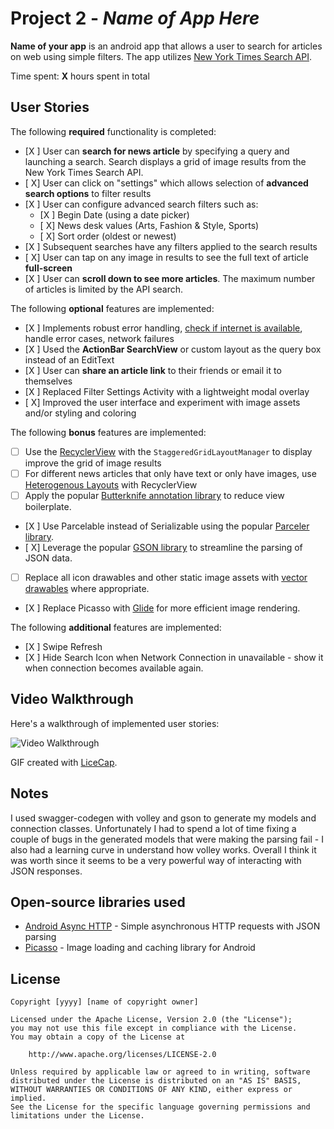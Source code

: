 # Project 2 - *Name of App Here*

**Name of your app** is an android app that allows a user to search for articles on web using simple filters. The app utilizes [New York Times Search API](http://developer.nytimes.com/docs/read/article_search_api_v2).

Time spent: **X** hours spent in total

## User Stories

The following **required** functionality is completed:

* [X ] User can **search for news article** by specifying a query and launching a search. Search displays a grid of image results from the New York Times Search API.
* [ X] User can click on "settings" which allows selection of **advanced search options** to filter results
* [X ] User can configure advanced search filters such as:
  * [X ] Begin Date (using a date picker)
  * [ X] News desk values (Arts, Fashion & Style, Sports)
  * [ X] Sort order (oldest or newest)
* [X ] Subsequent searches have any filters applied to the search results
* [ X] User can tap on any image in results to see the full text of article **full-screen**
* [X ] User can **scroll down to see more articles**. The maximum number of articles is limited by the API search.

The following **optional** features are implemented:

* [X ] Implements robust error handling, [check if internet is available](http://guides.codepath.com/android/Sending-and-Managing-Network-Requests#checking-for-network-connectivity), handle error cases, network failures
* [X ] Used the **ActionBar SearchView** or custom layout as the query box instead of an EditText
* [X ] User can **share an article link** to their friends or email it to themselves
* [X ] Replaced Filter Settings Activity with a lightweight modal overlay
* [ X] Improved the user interface and experiment with image assets and/or styling and coloring

The following **bonus** features are implemented:

* [ ] Use the [RecyclerView](http://guides.codepath.com/android/Using-the-RecyclerView) with the `StaggeredGridLayoutManager` to display improve the grid of image results
* [ ] For different news articles that only have text or only have images, use [Heterogenous Layouts](http://guides.codepath.com/android/Heterogenous-Layouts-inside-RecyclerView) with RecyclerView
* [ ] Apply the popular [Butterknife annotation library](http://guides.codepath.com/android/Reducing-View-Boilerplate-with-Butterknife) to reduce view boilerplate.
* [X ] Use Parcelable instead of Serializable using the popular [Parceler library](http://guides.codepath.com/android/Using-Parceler).
* [ X] Leverage the popular [GSON library](http://guides.codepath.com/android/Using-Android-Async-Http-Client#decoding-with-gson-library) to streamline the parsing of JSON data.
* [ ] Replace all icon drawables and other static image assets with [vector drawables](http://guides.codepath.com/android/Drawables#vector-drawables) where appropriate. 
* [X ] Replace Picasso with [Glide](http://inthecheesefactory.com/blog/get-to-know-glide-recommended-by-google/en) for more efficient image rendering.

The following **additional** features are implemented:

* [X ] Swipe Refresh
* [X ] Hide Search Icon when Network Connection in unavailable - show it when connection becomes available again.


## Video Walkthrough

Here's a walkthrough of implemented user stories:

<img src='http://i.imgur.com/link/to/your/gif/file.gif' title='Video Walkthrough' width='' alt='Video Walkthrough' />

GIF created with [LiceCap](http://www.cockos.com/licecap/).

## Notes

I used swagger-codegen with volley and gson to generate my models and connection classes. Unfortunately I had to spend a lot of time fixing a couple of bugs in the generated models that were making 
the parsing fail - I also had a learning curve in understand how volley works. Overall I think it was worth since it seems to be a very powerful way of interacting with JSON responses.

## Open-source libraries used

- [Android Async HTTP](https://github.com/loopj/android-async-http) - Simple asynchronous HTTP requests with JSON parsing
- [Picasso](http://square.github.io/picasso/) - Image loading and caching library for Android

## License

    Copyright [yyyy] [name of copyright owner]

    Licensed under the Apache License, Version 2.0 (the "License");
    you may not use this file except in compliance with the License.
    You may obtain a copy of the License at

        http://www.apache.org/licenses/LICENSE-2.0

    Unless required by applicable law or agreed to in writing, software
    distributed under the License is distributed on an "AS IS" BASIS,
    WITHOUT WARRANTIES OR CONDITIONS OF ANY KIND, either express or implied.
    See the License for the specific language governing permissions and
    limitations under the License.